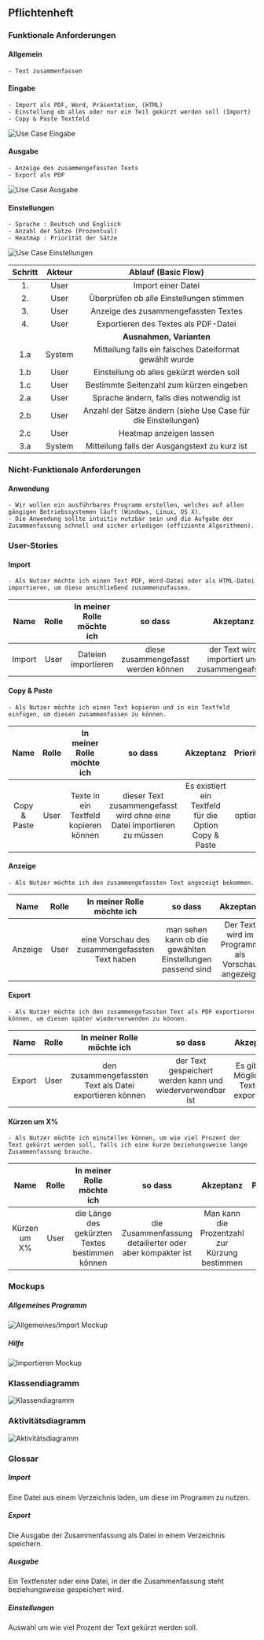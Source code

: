 ## Pflichtenheft

###  Funktionale Anforderungen

#### Allgemein
	- Text zusammenfassen

#### Eingabe
	- Import als PDF, Word, Präsentation, (HTML)
	- Einstellung ob alles oder nur ein Teil gekürzt werden soll (Import)
	- Copy & Paste Textfeld

![Use Case Eingabe](https://raw.githubusercontent.com/FHB-SS18-Softwareprojekt/Dokumentation/Pflichtenheft/bilder/Eingabe.png)

#### Ausgabe
	- Anzeige des zusammengefassten Texts
	- Export als PDF

![Use Case Ausgabe](https://raw.githubusercontent.com/FHB-SS18-Softwareprojekt/Dokumentation/Pflichtenheft/bilder/Ausgabe_Use_Case_Diagramm.png)

#### Einstellungen
	- Sprache : Deutsch und Englisch
	- Anzahl der Sätze (Prozentual)
	- Heatmap : Priorität der Sätze

![Use Case Einstellungen](https://raw.githubusercontent.com/FHB-SS18-Softwareprojekt/Dokumentation/Pflichtenheft/bilder/Einstellungen_Use_Case_Diagramm.png)

| Schritt          | Akteur          | Ablauf (Basic Flow)  |
| :-------------: |:-------------:| :-----:|
| 1.      | User | Import einer Datei |
| 2.      | User      |   Überprüfen ob alle Einstellungen stimmen |
| 3. | User      |    Anzeige des zusammengefassten Textes |
| 4.      | User | Exportieren des Textes als PDF-Datei |
|           |          | **Ausnahmen, Varianten**  |
| 1.a      | System      |   Mitteilung falls ein falsches Dateiformat gewählt wurde |
| 1.b      | User      |   Einstellung ob alles gekürzt werden soll |
| 1.c     | User    |   Bestimmte Seitenzahl zum kürzen eingeben |
| 2.a      | User      |   Sprache ändern, falls dies notwendig ist |
| 2.b | User      |    Anzahl der Sätze ändern (siehe Use Case für die Einstellungen) |
| 2.c | User      |    Heatmap anzeigen lassen |
| 3.a | System      |    Mitteilung falls der Ausgangstext zu kurz ist |

### Nicht-Funktionale Anforderungen

#### Anwendung
	- Wir wollen ein ausführbares Programm erstellen, welches auf allen gängigen Betriebssystemen läuft (Windows, Linux, OS X).
	- Die Anwendung sollte intuitiv nutzbar sein und die Aufgabe der Zusammenfassung schnell und sicher erledigen (effiziente Algorithmen).

### User-Stories

#### Import
	- Als Nutzer möchte ich einen Text PDF, Word-Datei oder als HTML-Datei importieren, um diese anschließend zusammenzufassen.

| Name	| Rolle	| In meiner Rolle möchte ich | so dass| Akzeptanz	| Priorität	|
| :----:| :----:|:--------------------------:|:------:|:-----------:|:---------:|
|Import | User | Dateien importieren | diese zusammengefasst werden können | der Text wird importiert und zusammengeafsset | muss |

#### Copy & Paste
	- Als Nutzer möchte ich einen Text kopieren und in ein Textfeld einfügen, um diesen zusammenfassen zu können.

| Name	| Rolle	| In meiner Rolle möchte ich | so dass| Akzeptanz	| Priorität	|
| :----:| :----:|:--------------------------:|:------:|:-----------:|:---------:|
| Copy & Paste | User | Texte in ein Textfeld kopieren können | dieser Text zusammengefasst wird ohne eine Datei importieren zu müssen | Es existiert ein Textfeld für die Option Copy & Paste | optional |

#### Anzeige
	- Als Nutzer möchte ich den zusammengefassten Text angezeigt bekommen.

| Name	| Rolle	| In meiner Rolle möchte ich | so dass| Akzeptanz	| Priorität	|
| :----:| :----:|:--------------------------:|:------:|:-----------:|:---------:|
| Anzeige | User | eine Vorschau des zusammengefassten Text haben | man sehen kann ob die gewählten Einstellungen passend sind | Der Text wird im Programm als Vorschau angezeigt | muss |

#### Export
	- Als Nutzer möchte ich den zusammengefassten Text als PDF exportieren können, um diesen später wiederverwenden zu können.

| Name	| Rolle	| In meiner Rolle möchte ich | so dass| Akzeptanz	| Priorität	|
| :----:| :----:|:--------------------------:|:------:|:-----------:|:---------:|
|Export | User | den zusammengefassten Text als Datei exportieren können | der Text gespeichert werden kann und wiederverwendbar ist | Es gibt die Möglichkeit Texte zu exportieren | muss |

#### Kürzen um X%
	- Als Nutzer möchte ich einstellen können, um wie viel Prozent der Text gekürzt werden soll, falls ich eine kurze beziehungsweise lange Zusammenfassung brauche.

| Name	| Rolle	| In meiner Rolle möchte ich | so dass| Akzeptanz	| Priorität	|
| :----:| :----:|:--------------------------:|:------:|:-----------:|:---------:|
| Kürzen um X% | User | die Länge des gekürzten Textes bestimmen können | die Zusammenfassung detailierter oder aber kompakter ist | Man kann die Prozentzahl zur Kürzung bestimmen | muss |


### Mockups

##### Allgemeines Programm

![Allgemeines/Import Mockup](https://raw.githubusercontent.com/FHB-SS18-Softwareprojekt/Dokumentation/Pflichtenheft/bilder/HauptGUI.png)

##### Hilfe

![Importieren Mockup](https://raw.githubusercontent.com/FHB-SS18-Softwareprojekt/Dokumentation/Pflichtenheft/bilder/Hilfe.png)


### Klassendiagramm

![Klassendiagramm](https://raw.githubusercontent.com/FHB-SS18-Softwareprojekt/Dokumentation/Pflichtenheft/bilder/architecture.jpg)

### Aktivitätsdiagramm

![Aktivitätsdiagramm](https://raw.githubusercontent.com/FHB-SS18-Softwareprojekt/Dokumentation/Pflichtenheft/bilder/Aktivitätsdiagramm.png)

### Glossar

##### Import
Eine Datei aus einem Verzeichnis laden, um diese im Programm zu nutzen.

##### Export
Die Ausgabe der Zusammenfassung als Datei in einem Verzeichnis speichern.

##### Ausgabe
Ein Textfenster oder eine Datei, in der die Zusammenfassung steht beziehungsweise gespeichert wird.

##### Einstellungen
Auswahl um wie viel Prozent der Text gekürzt werden soll.